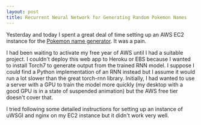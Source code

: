 ```yaml
---
layout: post
title: Recurrent Neural Network for Generating Random Pokemon Names
---
```


Yesterday and today I spent a great deal of time setting up an AWS EC2 instance for the [Pokemon name generator](http://pokegen.crabdance.com). 
It was a pain. 

I had been waiting to activate my free year of AWS until I had a suitable project. 
I couldn't deploy this web app to Heroku or EBS because I wanted to install Torch7 to generate output from the trained RNN model. I suppose I could find a Python implementation of an RNN instead but I assume it would run a lot slower than the great torch-rnn library.
Initially, I had wanted to use a server with a GPU to train the model more quickly (my desktop with a good GPU is in a state of suspended animation) but the AWS free tier doesn't cover that. 

I tried following some detailed instructions for setting up an instance of uWSGI and nginx on my EC2 instance but it didn't work very well.
